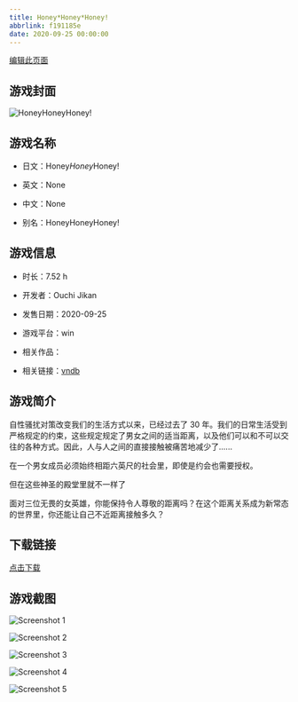 ```yaml
---
title: Honey*Honey*Honey!
abbrlink: f191185e
date: 2020-09-25 00:00:00
---
```

[编辑此页面](https://github.com/ACG-3/ADV3-source/blob/main/source/_posts/HoneyHoneyHoney%21.md)

## 游戏封面

![Honey*Honey*Honey!](https://pan.timero.xyz/d/onedrive/img_lib_001/HoneyHoneyHoney!_cover.avif)


## 游戏名称

- 日文：Honey*Honey*Honey!
- 英文：None
- 中文：None

- 别名：HoneyHoneyHoney!


## 游戏信息

- 时长：7.52 h
- 开发者：Ouchi Jikan
- 发售日期：2020-09-25
- 游戏平台：win
- 相关作品：

- 相关链接：[vndb](https://vndb.org/v28834)


## 游戏简介

自性骚扰对策改变我们的生活方式以来，已经过去了 30 年。我们的日常生活受到严格规定的约束，这些规定规定了男女之间的适当距离，以及他们可以和不可以交往的各种方式。因此，人与人之间的直接接触被痛苦地减少了......

在一个男女成员必须始终相距六英尺的社会里，即使是约会也需要授权。

但在这些神圣的殿堂里就不一样了

面对三位无畏的女英雄，你能保持令人尊敬的距离吗？在这个距离关系成为新常态的世界里，你还能让自己不近距离接触多久？




## 下载链接

[点击下载](https://pan.timero.xyz/onedrive/adv_lib_001/HoneyHoneyHoney%21)


## 游戏截图


![Screenshot 1](https://pan.timero.xyz/d/onedrive/img_lib_001/HoneyHoneyHoney!_Screenshot_1.avif)

![Screenshot 2](https://pan.timero.xyz/d/onedrive/img_lib_001/HoneyHoneyHoney!_Screenshot_2.avif)

![Screenshot 3](https://pan.timero.xyz/d/onedrive/img_lib_001/HoneyHoneyHoney!_Screenshot_3.avif)

![Screenshot 4](https://pan.timero.xyz/d/onedrive/img_lib_001/HoneyHoneyHoney!_Screenshot_4.avif)

![Screenshot 5](https://pan.timero.xyz/d/onedrive/img_lib_001/HoneyHoneyHoney!_Screenshot_5.avif)

